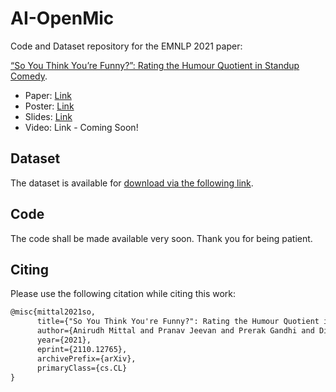 # AI-OpenMic

Code and Dataset repository for the EMNLP 2021 paper:

[“So You Think You’re Funny?”: Rating the Humour Quotient in Standup Comedy](https://arxiv.org/pdf/2110.12765.pdf).

* Paper: [Link](https://arxiv.org/abs/2110.12765)
* Poster: [Link](http://dipteshkanojia.github.io/files/poster-emnlp-2021-funny.pdf)
* Slides: [Link](http://dipteshkanojia.github.io/files/ppt-emnlp-2021-funny.pdf)
* Video: Link - Coming Soon!

## Dataset

The dataset is available for [download via the following link](https://www.cfilt.iitb.ac.in/~diptesh/AI_open_mic_dataset.zip).

## Code

The code shall be made available very soon. Thank you for being patient.

## Citing
Please use the following citation while citing this work:

```latex
@misc{mittal2021so,
      title={"So You Think You're Funny?": Rating the Humour Quotient in Standup Comedy}, 
      author={Anirudh Mittal and Pranav Jeevan and Prerak Gandhi and Diptesh Kanojia and Pushpak Bhattacharyya},
      year={2021},
      eprint={2110.12765},
      archivePrefix={arXiv},
      primaryClass={cs.CL}
}
```

